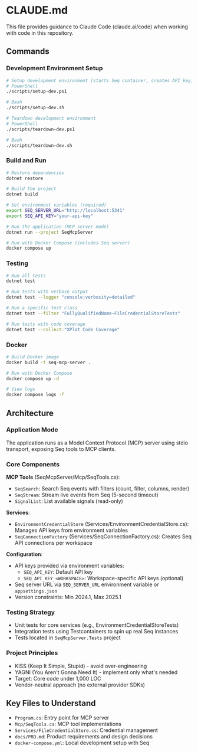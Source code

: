 # CLAUDE.md

This file provides guidance to Claude Code (claude.ai/code) when working with code in this repository.

## Commands

### Development Environment Setup
```bash
# Setup development environment (starts Seq container, creates API key)
# PowerShell
./scripts/setup-dev.ps1

# Bash
./scripts/setup-dev.sh

# Teardown development environment
# PowerShell
./scripts/teardown-dev.ps1

# Bash
./scripts/teardown-dev.sh
```

### Build and Run
```bash
# Restore dependencies
dotnet restore

# Build the project
dotnet build

# Set environment variables (required)
export SEQ_SERVER_URL="http://localhost:5341"
export SEQ_API_KEY="your-api-key"

# Run the application (MCP server mode)
dotnet run --project SeqMcpServer

# Run with Docker Compose (includes Seq server)
docker compose up
```

### Testing
```bash
# Run all tests
dotnet test

# Run tests with verbose output
dotnet test --logger "console;verbosity=detailed"

# Run a specific test class
dotnet test --filter "FullyQualifiedName~FileCredentialStoreTests"

# Run tests with code coverage
dotnet test --collect:"XPlat Code Coverage"
```

### Docker
```bash
# Build Docker image
docker build -t seq-mcp-server .

# Run with Docker Compose
docker compose up -d

# View logs
docker compose logs -f
```

## Architecture

### Application Mode
The application runs as a Model Context Protocol (MCP) server using stdio transport, exposing Seq tools to MCP clients.

### Core Components

**MCP Tools** (SeqMcpServer/Mcp/SeqTools.cs):
- `SeqSearch`: Search Seq events with filters (count, filter, columns, render)
- `SeqStream`: Stream live events from Seq (5-second timeout)
- `SignalList`: List available signals (read-only)

**Services**:
- `EnvironmentCredentialStore` (Services/EnvironmentCredentialStore.cs): Manages API keys from environment variables
- `SeqConnectionFactory` (Services/SeqConnectionFactory.cs): Creates Seq API connections per workspace

**Configuration**:
- API keys provided via environment variables:
  - `SEQ_API_KEY`: Default API key
  - `SEQ_API_KEY_<WORKSPACE>`: Workspace-specific API keys (optional)
- Seq server URL via `SEQ_SERVER_URL` environment variable or `appsettings.json`
- Version constraints: Min 2024.1, Max 2025.1

### Testing Strategy
- Unit tests for core services (e.g., EnvironmentCredentialStoreTests)
- Integration tests using Testcontainers to spin up real Seq instances
- Tests located in `SeqMcpServer.Tests` project

### Project Principles
- KISS (Keep It Simple, Stupid) - avoid over-engineering
- YAGNI (You Aren't Gonna Need It) - implement only what's needed
- Target: Core code under 1,000 LOC
- Vendor-neutral approach (no external provider SDKs)

## Key Files to Understand
- `Program.cs`: Entry point for MCP server
- `Mcp/SeqTools.cs`: MCP tool implementations
- `Services/FileCredentialStore.cs`: Credential management
- `docs/PRD.md`: Product requirements and design decisions
- `docker-compose.yml`: Local development setup with Seq